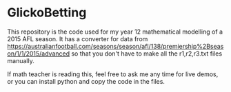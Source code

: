 # GlickoBetting

This repository is the code used for my year 12 mathematical modelling of a 2015 AFL season.
It has a converter for data from https://australianfootball.com/seasons/season/afl/138/premiership%2Bseason/1/1/2015/advanced so that you don't have to make all the r1,r2,r3.txt files manually. 

If math teacher is reading this, feel free to ask me any time for live demos, or you can install python and copy the code in the files. 
